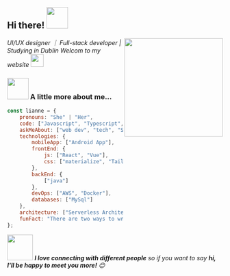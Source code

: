 <h2>Hi there! <img src="https://media.giphy.com/media/12oufCB0MyZ1Go/giphy.gif" width="50"></h2>
<img align='right' src="https://media3.giphy.com/media/scZPhLqaVOM1qG4lT9/giphy.gif" width="230">
<p><em>UI/UX designer ｜ Full-stack developer | Studying in Dublin
    <link href="https://my-profilo-beta.vercel.app/">Welcom to my website</link>
    <img src="https://media.giphy.com/media/WUlplcMpOCEmTGBtBW/giphy.gif" width="30"> 
</em></p>



### <img src="https://media.giphy.com/media/VgCDAzcKvsR6OM0uWg/giphy.gif" width="50"> A little more about me...  

```Javascript
const lianne = {
    pronouns: "She" | "Her",
    code: ["Javascript", "Typescript", "React", "Nextjs" "JAVA", "Sringboot"],
    askMeAbout: ["web dev", "tech", "Sci-fi", "photography"],
    technologies: {
        mobileApp: ["Android App"],
        frontEnd: {
            js: ["React", "Vue"],
            css: ["materialize", "Tailwind CSS", "Bootstrap"]
        },
        backEnd: {
            ["java"]
        },
        devOps: ["AWS", "Docker"],
        databases: ["MySql"]
    },
    architecture: ["Serverless Architecture", "Progressive web applications"],
    funFact: "There are two ways to write error-free programs; only the third one works"
};
```

<img src="https://media.giphy.com/media/LnQjpWaON8nhr21vNW/giphy.gif" width="60"> <em><b>I love connecting with different people</b> so if you want to say <b>hi, I'll be happy to meet you more!</b> 😊</em>


